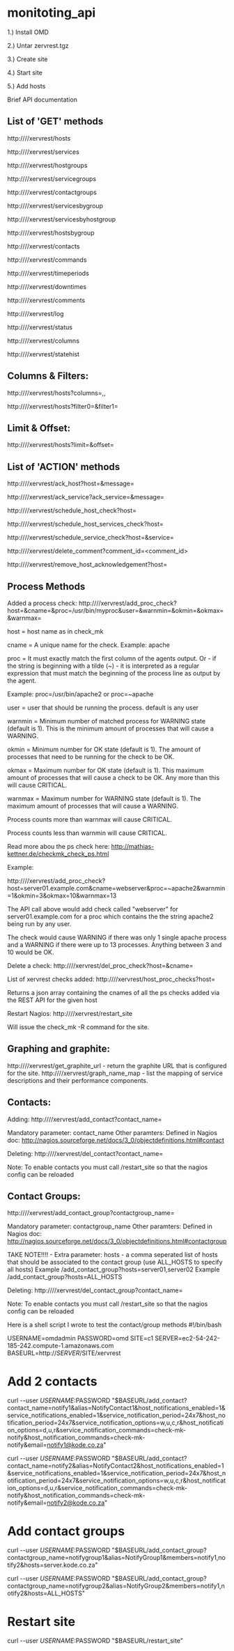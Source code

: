 monitoting_api
==============

1.) Install OMD

2.) Untar zervrest.tgz

3.) Create site

4.) Start site

5.) Add hosts

Brief API documentation

List of 'GET' methods
----------------------
http://<server>/<site>/xervrest/hosts

http://<server>/<site>/xervrest/services

http://<server>/<site>/xervrest/hostgroups

http://<server>/<site>/xervrest/servicegroups

http://<server>/<site>/xervrest/contactgroups

http://<server>/<site>/xervrest/servicesbygroup

http://<server>/<site>/xervrest/servicesbyhostgroup

http://<server>/<site>/xervrest/hostsbygroup

http://<server>/<site>/xervrest/contacts

http://<server>/<site>/xervrest/commands

http://<server>/<site>/xervrest/timeperiods

http://<server>/<site>/xervrest/downtimes

http://<server>/<site>/xervrest/comments

http://<server>/<site>/xervrest/log

http://<server>/<site>/xervrest/status

http://<server>/<site>/xervrest/columns

http://<server>/<site>/xervrest/statehist

Columns & Filters:
------------------

http://<server>/<site>/xervrest/hosts?columns=<col>,<col>,<col>

http://<server>/<site>/xervrest/hosts?filter0=<filter>&filter1=<filter>

Limit & Offset:
---------------

http://<server>/<site>/xervrest/hosts?limit=<n>&offset=<n>


List of 'ACTION' methods
------------------------
http://<server>/<site>/xervrest/ack_host?host=<hostname>&message=<message>

http://<server>/<site>/xervrest/ack_service?ack_service=<servername>&message=<message>

http://<server>/<site>/xervrest/schedule_host_check?host=<hostname>

http://<server>/<site>/xervrest/schedule_host_services_check?host=<hostname>

http://<server>/<site>/xervrest/schedule_service_check?host=<hostname>&service=<servername>

http://<server>/<site>/xervrest/delete_comment?comment_id=<comment_id>

http://<server>/<site>/xervrest/remove_host_acknowledgement?host=<hostname>

Process Methods
---------------

Added a process check:
http://<server>/<site>/xervrest/add_proc_check?host=<host>&cname=<unique name>&proc=/usr/bin/myproc&user=<user>&warnmin=<n>&okmin=<n>&okmax=<n>&warnmax=<n>

host = host name as in check_mk

cname = A unique name for the check. Example: apache

proc = It must exactly match the first column of the agents output. Or - if the string is beginning with a tilde (~) - it is interpreted as a regular expression that must match the beginning of the process line as output by the agent.

Example: proc=/usr/bin/apache2 or proc=~apache

user = user that should be running the process. default is any user

warnmin = Minimum number of matched process for WARNING state (default is 1). This is the minimum amount of processes that will cause a WARNING.

okmin = Minimum number for OK state (default is 1). The amount of processes that need to be running for the check to be OK.

okmax = Maximum number for OK state (default is 1). This maximum amount of processes that will cause a check to be OK. Any more than this will cause CRITICAL.

warnmax = Maximum number for WARNING state (default is 1). The maximum amount of processes that will cause a WARNING.

Process counts more than warnmax will cause CRITICAL.

Process counts less than warnmin will cause CRITICAL.

Read more abou the ps check here: http://mathias-kettner.de/checkmk_check_ps.html

Example:

http://<server>/<site>/xervrest/add_proc_check?host=server01.example.com&cname=webserver&proc=~apache2&warnmin=1&okmin=3&okmax=10&warnmax=13

The API call above would add check called "webserver" for server01.example.com for a proc which contains the the string apache2 being run by any user.

The check would cause WARNING if there was only 1 single apache process and a WARNING if there were up to 13 processes. Anything between 3 and 10 would be OK.

Delete a check:
http://<server>/<site>/xervrest/del_proc_check?host=<host>&cname=<unique name>

List of xervrest checks added:
http://<server>/<site>/xervrest/host_proc_checks?host=<host>

Returns a json array containing the cnames of all the ps checks added via the REST API for the given host

Restart Nagios:
http://<server>/<site>/xervrest/restart_site

Will issue the check_mk -R command for the site.

Graphing and graphite:
----------------------
http://<server>/<site>/xervrest/get_graphite_url - return the graphite URL that is configured for the site.
http://<server>/<site>/xervrest/graph_name_map - list the mapping of service descriptions and their performance components.

Contacts:
---------

Adding:
http://<server>/<site>/xervrest/add_contact?contact_name=<name>

Mandatory parameter: contact_name
Other paramters: Defined in Nagios doc: http://nagios.sourceforge.net/docs/3_0/objectdefinitions.html#contact

Deleting:
http://<server>/<site>/xervrest/del_contact?contact_name=<name>

Note: To enable contacts you must call /restart_site so that the nagios config can be reloaded

Contact Groups:
---------------

http://<server>/<site>/xervrest/add_contact_group?contactgroup_name=<name>

Mandatory parameter: contactgroup_name
Other paramters: Defined in Nagios doc: http://nagios.sourceforge.net/docs/3_0/objectdefinitions.html#contactgroup

TAKE NOTE!!!! - Extra parameter: hosts - a comma seperated list of hosts that should be associated to the contact group (use ALL_HOSTS to specify all hosts)
Example /add_contact_group?hosts=server01,server02
Example /add_contact_group?hosts=ALL_HOSTS

Deleting:
http://<server>/<site>/xervrest/del_contact_group?contact_name=<name>

Note: To enable contacts you must call /restart_site so that the nagios config can be reloaded

Here is a shell script I wrote to test the contact/group methods
#!/bin/bash

USERNAME=omdadmin
PASSWORD=omd
SITE=c1
SERVER=ec2-54-242-185-242.compute-1.amazonaws.com
BASEURL=http://$SERVER/$SITE/xervrest

# Add 2 contacts
curl --user $USERNAME:$PASSWORD "$BASEURL/add_contact?contact_name=notify1&alias=NotifyContact1&host_notifications_enabled=1&service_notifications_enabled=1&service_notification_period=24x7&host_notification_period=24x7&service_notification_options=w,u,c,r&host_notification_options=d,u,r&service_notification_commands=check-mk-notify&host_notification_commands=check-mk-notify&email=notify1@kode.co.za"

curl --user $USERNAME:$PASSWORD "$BASEURL/add_contact?contact_name=notify2&alias=NotifyContact2&host_notifications_enabled=1&service_notifications_enabled=1&service_notification_period=24x7&host_notification_period=24x7&service_notification_options=w,u,c,r&host_notification_options=d,u,r&service_notification_commands=check-mk-notify&host_notification_commands=check-mk-notify&email=notify2@kode.co.za"

# Add contact groups
curl --user $USERNAME:$PASSWORD "$BASEURL/add_contact_group?contactgroup_name=notifygroup1&alias=NotifyGroup1&members=notify1,notify2&hosts=server.kode.co.za"

curl --user $USERNAME:$PASSWORD "$BASEURL/add_contact_group?contactgroup_name=notifygroup2&alias=NotifyGroup2&members=notify1,notify2&hosts=ALL_HOSTS"

# Restart site
curl --user $USERNAME:$PASSWORD "$BASEURL/restart_site"
